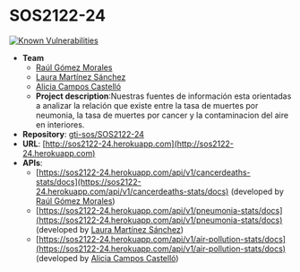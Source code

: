 # SOS2122-24
[![Known Vulnerabilities](https://snyk.io/test/github/gti-sos/SOS2122-24/badge.svg)](https://snyk.io/test/github/gti-sos/SOS2122-24)

- **Team**
  - [Raúl Gómez Morales](https://github.com/Rgm13)
  - [Laura Martínez Sánchez](https://github.com/Lauramartinezsanchez)
  - [Alicia Campos Castelló](https://github.com/AliciaCamposCastello)
  - **Project description**:Nuestras fuentes de información esta orientadas a analizar la relación que existe entre la tasa de muertes por neumonia, la tasa de muertes por cancer y la contaminacion del aire en interiores. 
- **Repository**: [gti-sos/SOS2122-24](https://github.com/gti-sos/SOS2122-24.git)
- **URL**: [http://sos2122-24.herokuapp.com](http://sos2122-24.herokuapp.com)
-  **APIs**:
    -  [https://sos2122-24.herokuapp.com/api/v1/cancerdeaths-stats/docs](https://sos2122-24.herokuapp.com/api/v1/cancerdeaths-stats/docs) (developed by [Raúl Gómez Morales](https://github.com/Rgm13))
    - [https://sos2122-24.herokuapp.com/api/v1/pneumonia-stats/docs](https://sos2122-24.herokuapp.com/api/v1/pneumonia-stats/docs) (developed by [Laura Martínez Sánchez](https://github.com/Lauramartinezsanchez))
    - [https://sos2122-24.herokuapp.com/api/v1/air-pollution-stats/docs](https://sos2122-24.herokuapp.com/api/v1/air-pollution-stats/docs) (developed by [Alicia Campos Castelló](https://github.com/AliciaCamposCastello))
    